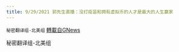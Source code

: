 ```yaml
---
title: 9/29/2021 郭先生直播：没打疫苗和拥有虚拟币的人才是最大的人生赢家
---
```

`秘密翻译组-北美组` [轉載自GNews](https://gnews.org/zh-hans/1564748/)

秘密翻译组-北美组
